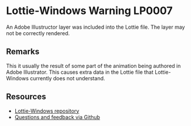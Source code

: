 ﻿[comment]: # (name:IllustratorLayers)
[comment]: # (text:Illustrator layers.)

# Lottie-Windows Warning LP0007

An Adobe Illustructor layer was included into the Lottie file. The layer may not be correctly rendered.

## Remarks
This it usually the result of some part of the animation being authored in Adobe Illustrator. This causes extra data in the Lottie file that Lottie-Windows currently does not understand.

## Resources

* [Lottie-Windows repository](https://aka.ms/lottie)
* [Questions and feedback via Github](https://github.com/windows-toolkit/Lottie-Windows/issues)
